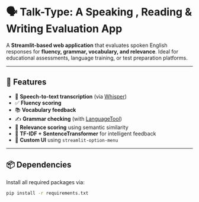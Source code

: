 

# 🗣️ Talk-Type: A Speaking , Reading & Writing Evaluation App

A **Streamlit-based web application** that evaluates spoken English responses for **fluency, grammar, vocabulary, and relevance**. Ideal for educational assessments, language training, or test preparation platforms.

---

## 🚀 Features

- 🎤 **Speech-to-text transcription** (via [Whisper](https://github.com/openai/whisper))
- ✅ **Fluency scoring**
- 📚 **Vocabulary feedback**
- ✍️ **Grammar checking** (with [LanguageTool](https://languagetool.org/))
- 🤖 **Relevance scoring** using semantic similarity
- 🧠 **TF-IDF + SentenceTransformer** for intelligent feedback
- 📄 **Custom UI** using `streamlit-option-menu`

---
[<!-- Uploading "New Project (1).mp4"... -->](https://github.com/user-attachments/assets/787d2dea-3fea-49bc-8f6d-1f11718f2cce)

## 📦 Dependencies

Install all required packages via:

```bash
pip install -r requirements.txt
